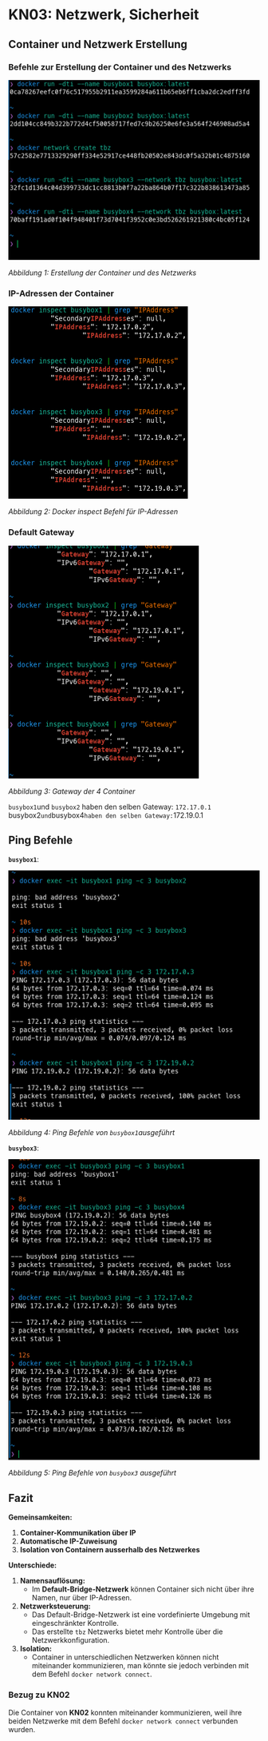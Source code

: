 # KN03: Netzwerk, Sicherheit

## Container und Netzwerk Erstellung

### Befehle zur Erstellung der Container und des Netzwerks

![](image/Pasted%20image%2020250227131149.png)

_Abbildung 1: Erstellung der Container und des Netzwerks_


### IP-Adressen der Container

![](image/Pasted%20image%2020250227132608.png)

_Abbildung 2: Docker inspect Befehl für IP-Adressen_

### Default Gateway

![](image/Pasted%20image%2020250227132211.png)

_Abbildung 3: Gateway der 4 Container_

`busybox1`und `busybox2` haben den selben Gateway: `172.17.0.1
`busybox2` und `busybox4` haben den selben Gateway: `172.19.0.1


## Ping Befehle

**`busybox1`**:

![](image/Pasted%20image%2020250228071254.png)

_Abbildung 4: Ping Befehle von `busybox1`ausgeführt_

**`busybox3`**:

![](image/Pasted%20image%2020250228071529.png)

_Abbildung 5: Ping Befehle von `busybox3` ausgeführt_

## Fazit

**Gemeinsamkeiten:**
1. **Container-Kommunikation über IP**
2. **Automatische IP-Zuweisung**
3. **Isolation von Containern ausserhalb des Netzwerkes**

**Unterschiede:**
1. **Namensauflösung:**
	- Im **Default-Bridge-Netzwerk** können Container sich nicht über ihre Namen, nur über IP-Adressen.
2. **Netzwerksteuerung:**
	- Das Default-Bridge-Netzwerk ist eine vordefinierte Umgebung mit eingeschränkter Kontrolle.
	- Das erstellte `tbz` Netzwerks bietet mehr Kontrolle über die Netzwerkkonfiguration.
3. **Isolation:**
	- Container in unterschiedlichen Netzwerken können nicht miteinander kommunizieren, man könnte sie jedoch verbinden mit dem Befehl `docker network connect`.
### Bezug zu KN02

Die Container von **KN02** konnten miteinander kommunizieren, weil ihre beiden Netzwerke mit dem Befehl `docker network connect` verbunden wurden.
